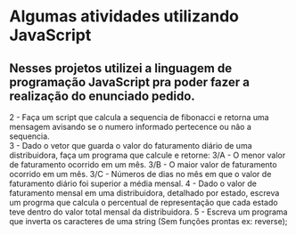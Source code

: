# Algumas atividades utilizando JavaScript
## Nesses projetos utilizei a linguagem de programação JavaScript pra poder fazer a realização do enunciado pedido.

2 - Faça um script que calcula a sequencia de fibonacci e retorna uma mensagem avisando se o numero informado pertecence ou não a sequencia. <br>
3 - Dado o vetor que guarda o valor do faturamento diário de uma distribuidora, faça um programa que calcule e retorne:
3/A - O menor valor de faturamento ocorrido em um mês.
3/B - O maior valor de faturamento ocorrido em um mês.
3/C - Números de dias no mês em que o valor de faturamento diário foi superior a média mensal.
4 - Dado o valor de faturamento mensal em uma distribuidora, detalhado por estado, escreva um progrma que calcula o percentual de representação que cada estado teve
dentro do valor total mensal da distribuidora.
5 - Escreva um programa que inverta os caracteres de uma string (Sem funções prontas ex: reverse);
